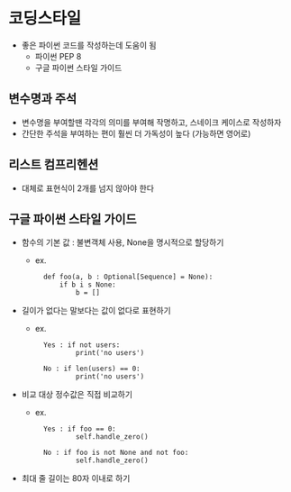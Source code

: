 # 코딩스타일
* 좋은 파이썬 코드를 작성하는데 도움이 됨
    * 파이썬 PEP 8
    * 구글 파이썬 스타일 가이드

## 변수명과 주석
* 변수명을 부여할땐 각각의 의미를 부여해 작명하고, 스네이크 케이스로 작성하자
* 간단한 주석을 부여하는 편이 훨씬 더 가독성이 높다 (가능하면 영어로)

## 리스트 컴프리헨션
* 대체로 표현식이 2개를 넘지 않아야 한다

## 구글 파이썬 스타일 가이드
* 함수의 기본 값 : 불변객체 사용, None을 명시적으로 할당하기
    * ex. 

            def foo(a, b : Optional[Sequence] = None):
                if b i s None:
                    b = []


* 길이가 없다는 말보다는 값이 없다로 표현하기
    * ex.

            Yes : if not users:
                    print('no users')
        
            No : if len(users) == 0:
                    print('no users')


* 비교 대상 정수값은 직접 비교하기
    * ex.

            Yes : if foo == 0:
                    self.handle_zero()
        
            No : if foo is not None and not foo:
                    self.handle_zero()


* 최대 줄 길이는 80자 이내로 하기